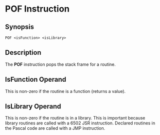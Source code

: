 # POF Instruction

## Synopsis

```
POF <isFunction> <isLibrary>
```

## Description

The **POF** instruction pops the stack frame for a routine.

## IsFunction Operand

This is non-zero if the routine is a function (returns a value).

## IsLibrary Operand

This is non-zero if the routine is in a library. This is important
because library routines are called with a 6502 JSR instruction.
Declared routines in the Pascal code are called with a JMP instruction.
